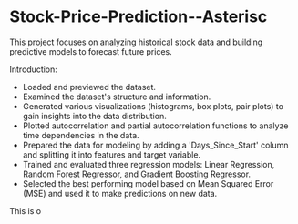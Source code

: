 # Stock-Price-Prediction--Asterisc

This project focuses on analyzing historical stock data and building predictive models to forecast future prices.

Introduction:

- Loaded and previewed the dataset.
- Examined the dataset's structure and information.
- Generated various visualizations (histograms, box plots, pair plots) to gain insights into the data distribution.
- Plotted autocorrelation and partial autocorrelation functions to analyze time dependencies in the data.
- Prepared the data for modeling by adding a 'Days_Since_Start' column and splitting it into features and target variable.
- Trained and evaluated three regression models: Linear Regression, Random Forest Regressor, and Gradient Boosting Regressor.
- Selected the best performing model based on Mean Squared Error (MSE) and used it to make predictions on new data.

This is o
